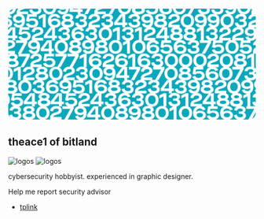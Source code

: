 ![Header](/img/header.png)

## theace1 of bitland 
![logos](https://img.shields.io/badge/%F0%9F%9A%A7%20netsec-hobbyist-red) ![logos](https://img.shields.io/badge/2Design-exp-blue)


cybersecurity hobbyist. experienced in graphic designer.

Help me report security advisor
- [tplink](https://www.tp-link.com/id/press/security-advisory/)
